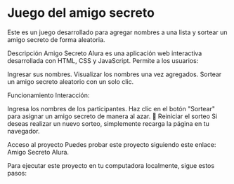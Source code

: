 <h1> Juego del amigo secreto</h1>

Este es un juego desarrollado para agregar nombres a una lista y sortear un amigo secreto de forma aleatoria.

Descripción
Amigo Secreto Alura es una aplicación web interactiva desarrollada con HTML, CSS y JavaScript. Permite a los usuarios:

Ingresar sus nombres.
Visualizar los nombres una vez agregados.
Sortear un amigo secreto aleatorio con un solo clic.

Funcionamiento
Interacción:

Ingresa los nombres de los participantes.
Haz clic en el botón "Sortear" para asignar un amigo secreto de manera al azar.
🔄 Reiniciar el sorteo
Si deseas realizar un nuevo sorteo, simplemente recarga la página en tu navegador.

Acceso al proyecto
Puedes probar este proyecto siguiendo este enlace: Amigo Secreto Alura.

Para ejecutar este proyecto en tu computadora localmente, sigue estos pasos:

